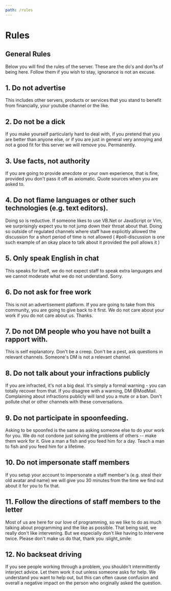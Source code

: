 ```yaml
---
path: /rules
---
```


# Rules

## General Rules

Below you will find the rules of the server. These are the do's and don'ts of being here. Follow them if you wish to stay, ignorance is not an excuse.

## 1. Do not advertise

This includes other servers, products or services that you stand to benefit from financially, your youtube channel or the like.

## 2. Do not be a dick

If you make yourself particularly hard to deal with, if you pretend that you are better than anyone else, or if you are just in general very annoying and not a good fit for this server we will remove you. Permanently.

## 3. Use facts, not authority

If you are going to provide anecdote or your own experience, that is fine, provided you don't pass it off as axiomatic. Quote sources when you are asked to.

## 4. Do not flame languages or other such technologies (e.g. text editors).

Doing so is reductive. If someone likes to use VB.Net or JavaScript or Vim, we surprisingly expect you to not jump down their throat about that. Doing so outside of regulated channels where staff have explicitly allowed the discussion for a short period of time is not allowed ( #poll-discussion is one such example of an okay place to talk about it provided the poll allows it )

## 5. Only speak English in chat

This speaks for itself, we do not expect staff to speak extra languages and we cannot moderate what we do not understand. Sorry.

## 6. Do not ask for free work

This is not an advertisement platform. If you are going to take from this community, you are going to give back to it first. We do not care about your work if you do not care about us. Thanks.

## 7. Do not DM people who you have not built a rapport with.

This is self explanatory. Don't be a creep. Don't be a pest, ask questions in relevant channels. Someone's DM is not a relevant channel.

## 8. Do not talk about your infractions publicly

If you are infracted, it's not a big deal. It's simply a formal warning - you can totally recover from that. If you disagree with a warning, DM @ModMail. Complaining about infractions publicly will land you a mute or a ban. Don't pollute chat or other channels with these conversations.

## 9. Do not participate in spoonfeeding.

Asking to be spoonfed is the same as asking someone else to do your work for you. We do not condone just solving the problems of others -- make them work for it. Give a man a fish and you feed him for a day. Teach a man to fish and you feed him for a lifetime.

## 10. Do not impersonate staff members

If you setup your account to impersonate a staff member's (e.g. steal their old avatar and name) we will give you 30 minutes from the time we find out about it for you to fix that.

## 11. Follow the directions of staff members to the letter

Most of us are here for our love of programming, so we like to do as much talking about programming and the like as possible. That being said, we really don't like intervening. But we especially don't like having to intervene twice. Please don't make us do that, thank you :slight_smile:

## 12. No backseat driving

If you see people working through a problem, you shouldn't intermittently interject advice. Let them work it out unless someone asks for help. We understand you want to help out, but this can often cause confusion and overall a negative impact on the person who originally asked the question.
